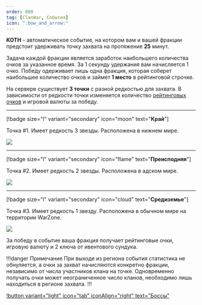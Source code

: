 ```yaml
---
order: 800
tag: [ClanWar, События]
icon: ":bow_and_arrow:"
---
```

**KOTH** - автоматическое событие, на котором вам и вашей фракции предстоит удерживать точку захвата на протяжение **25** минут. 

Задача каждой фракции является заработок наибольшего количества очков за указанное время. За 1 секунду удержания вам начисляется 1 очко. Победу одерживает лишь одна фракция, которая соберет наибольшее количество очков и займет **1 место** в рейтинговой строчке.

На сервере существует **3 точки** с разной редкостью для захвата. В зависимости от редкости точки изменяется количество [рейтинговых очков](https://wiki.warmine.ru/minigames/clanwar/система-фракций/клановые-очки/) и игровой валюты за победу. 

--------------
[!badge size="l" variant="secondary" icon="moon" text="**Край**"]

Точка #1. Имеет редкость 3 звезды. Расположена в нижнем мире. 

![](https://imgur.com/8JrHdDo.png)

--------------
[!badge size="l" variant="secondary" icon="flame" text="**Преисподняя**"]

Точка #2. Имеет редкость 2 звезды. Расположена в адском мире. 

![](https://imgur.com/sDtnbw8.png)

--------------
[!badge size="l" variant="secondary" icon="cloud" text="**Средиземье**"]

Точка #3. Имеет редкость 1 звезду. Расположена в обычном мире на территории WarZone.

![](https://imgur.com/IEcXpTG.png)

За победу в событие ваша фракция получает рейтинговые очки, игровую валюту и 2 ключа от ивентового сундука. 

!!!danger Примечание
При выходе из региона события статистика не обнуляется, а очки за захват начисляются конкретно фракции, независимо от числа участников клана на точке. Одновременно получать очки может неограниченное число кланов, необходимо лишь находиться в регионе захвата.
!!! 

[!button variant="light" icon="tab" iconAlign="right" text="Боссы"](https://wiki.warmine.ru/minigames/clanwar/события/боссы/) 